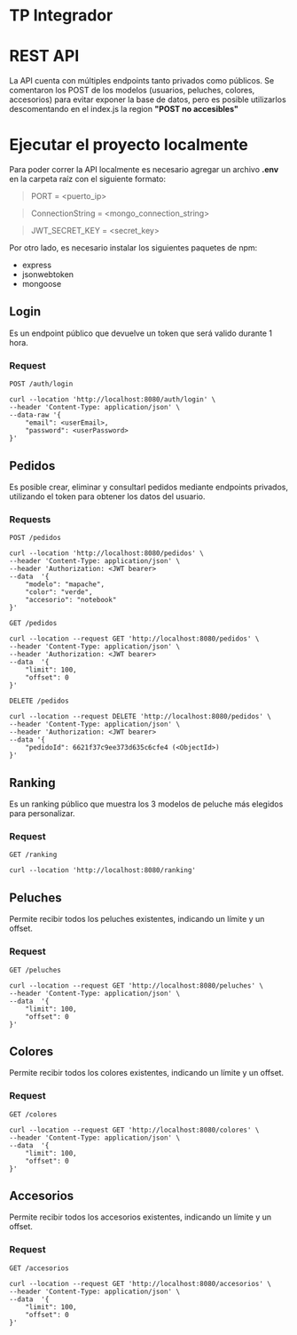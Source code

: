 # TP Integrador




# REST API

La API cuenta con múltiples endpoints tanto privados como públicos. 
Se comentaron los POST de los modelos (usuarios, peluches, colores, accesorios) para evitar exponer la base de datos, pero es posible utilizarlos descomentando en el index.js la region **"POST no accesibles"**

###


# Ejecutar el proyecto localmente

Para poder correr la API localmente es necesario agregar un archivo **.env** en la carpeta raíz con el siguiente formato:
> PORT = <puerto_ip>

> ConnectionString = <mongo_connection_string>

> JWT_SECRET_KEY = <secret_key>
	
Por otro lado, es necesario instalar los siguientes paquetes de npm:
- express
- jsonwebtoken
- mongoose


## Login
Es un endpoint público que devuelve un token que será valido durante 1 hora.

### Request
`POST /auth/login`

    curl --location 'http://localhost:8080/auth/login' \
    --header 'Content-Type: application/json' \
    --data-raw '{
        "email": <userEmail>,
        "password": <userPassword>
    }'

## Pedidos
Es posible crear, eliminar y consultarl pedidos mediante endpoints privados, utilizando el token para obtener los datos del usuario.

### Requests

`POST /pedidos`

    curl --location 'http://localhost:8080/pedidos' \
    --header 'Content-Type: application/json' \
    --header 'Authorization: <JWT bearer>
    --data  '{
	    "modelo": "mapache",
	    "color": "verde",
	    "accesorio": "notebook"
    }'


`GET /pedidos`

    curl --location --request GET 'http://localhost:8080/pedidos' \
    --header 'Content-Type: application/json' \
    --header 'Authorization: <JWT bearer>
    --data  '{
	    "limit": 100,
	    "offset": 0
    }'

`DELETE /pedidos`

    curl --location --request DELETE 'http://localhost:8080/pedidos' \
    --header 'Content-Type: application/json' \
    --header 'Authorization: <JWT bearer>
    --data '{
        "pedidoId": 6621f37c9ee373d635c6cfe4 (<ObjectId>)
    }'




## Ranking
Es un ranking público que muestra los 3 modelos de peluche más elegidos para personalizar.
### Request
`GET /ranking`

    curl --location 'http://localhost:8080/ranking'




## Peluches
Permite recibir todos los peluches existentes, indicando un límite y un offset.
### Request
`GET /peluches`

    curl --location --request GET 'http://localhost:8080/peluches' \
    --header 'Content-Type: application/json' \
    --data  '{
	    "limit": 100,
	    "offset": 0
    }'

## Colores
Permite recibir todos los colores existentes, indicando un límite y un offset.
### Request
`GET /colores`

    curl --location --request GET 'http://localhost:8080/colores' \
    --header 'Content-Type: application/json' \
    --data  '{
	    "limit": 100,
	    "offset": 0
    }'

## Accesorios
Permite recibir todos los accesorios existentes, indicando un límite y un offset.
### Request
`GET /accesorios`

    curl --location --request GET 'http://localhost:8080/accesorios' \
    --header 'Content-Type: application/json' \
    --data  '{
	    "limit": 100,
	    "offset": 0
    }'





